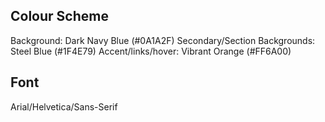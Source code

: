 ## Colour Scheme
Background: Dark Navy Blue (#0A1A2F)
Secondary/Section Backgrounds: Steel Blue (#1F4E79)
Accent/links/hover: Vibrant Orange (#FF6A00)

## Font
Arial/Helvetica/Sans-Serif